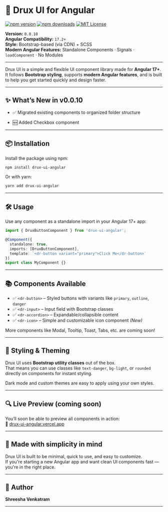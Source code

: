 # 🎨 Drux UI for Angular

[![npm version](https://img.shields.io/npm/v/drux-ui-angular.svg)](https://www.npmjs.com/package/drux-ui-angular)
[![npm downloads](https://img.shields.io/npm/dm/drux-ui-angular.svg)](https://www.npmjs.com/package/drux-ui-angular)
[![MIT License](https://img.shields.io/badge/license-MIT-blue.svg)](LICENSE)

**Version:** `0.0.10`  
**Angular Compatibility:** `17.2+`  
**Style:** Bootstrap-based (via CDN) + SCSS  
**Modern Angular Features:** Standalone Components · Signals · `loadComponent` · No Modules

---

Drux UI is a simple and flexible UI component library made for **Angular 17+**.  
It follows **Bootstrap styling**, supports **modern Angular features**, and is built to help you get started quickly and design faster.

---
## ✨ What’s New in v0.0.10
 - ✅ Migrated existing components to organized folder structure

 - 🆕 Added Checkbox component

---

## 📦 Installation

Install the package using npm:

```bash
npm install drux-ui-angular
```

Or with yarn:

```bash
yarn add drux-ui-angular
```

---

## 🛠 Usage

Use any component as a standalone import in your Angular 17+ app:

```ts
import { DruxButtonComponent } from 'drux-ui-angular';

@Component({
  standalone: true,
  imports: [DruxButtonComponent],
  template: `<dr-button variant="primary">Click Me</dr-button>`
})
export class MyComponent {}
```

---

## 📚 Components Available

- ✅ `<dr-button>` – Styled buttons with variants like `primary`, `outline`, `danger`
- ✅ `<dr-input>` – Input field with Bootstrap classes
- ✅ `<dr-accordion>` – Expandable/collapsible content
- ✅ `<dr-icon>` – Simple and customizable icon component *(New)*

More components like Modal, Tooltip, Toast, Tabs, etc. are coming soon!

---

## 🎨 Styling & Theming

Drux UI uses **Bootstrap utility classes** out of the box.  
That means you can use classes like `text-danger`, `bg-light`, or `rounded` directly on components for instant styling.

Dark mode and custom themes are easy to apply using your own styles.

---

## 🔍 Live Preview (coming soon)

You’ll soon be able to preview all components in action:  
📎 [drux-ui-angular.vercel.app](https://drux-ui-angular.vercel.app)

---

## 🙌 Made with simplicity in mind

Drux UI is built to be minimal, quick to use, and easy to customize.  
If you're starting a new Angular app and want clean UI components fast — you're in the right place.

---

## 👤 Author

**Shreesha Venkatram**  

---

